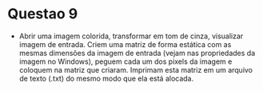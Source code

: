 # Questao 9

- Abrir uma imagem colorida, transformar em tom de cinza, visualizar imagem de entrada. Criem uma matriz de forma estática com as mesmas dimensões da imagem de entrada (vejam nas propriedades da imagem no Windows), peguem cada um dos pixels da imagem e coloquem na matriz que criaram. Imprimam esta matriz em um arquivo de texto (.txt) do mesmo modo que ela está alocada.